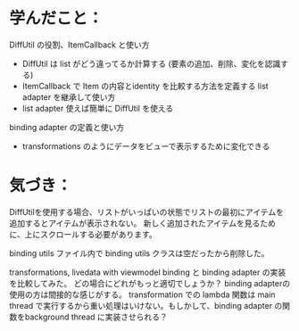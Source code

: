 # 学んだこと：
DiffUtil の役割、ItemCallback と使い方
  * DiffUtil は list がどう違ってるか計算する (要素の追加、削除、変化を認識する)
  * ItemCallback で Item の内容とidentity を比較する方法を定義する
list adapter を継承して使い方
  * list adapter 使えば簡単に DiffUtil を使える

binding adapter の定義と使い方
  * transformations のようにデータをビューで表示するために変化できる

# 気づき：
DiffUtilを使用する場合、リストがいっぱいの状態でリストの最初にアイテムを追加するとアイテムが表示されない。 新しく追加されたアイテムを見るために、上にスクロールする必要があります。

binding utils ファイル内で binding utils クラスは空だったから削除した。

transformations, livedata with viewmodel binding と binding adapter の実装を比較してみた。
どの場合にどれがもっと適切でしょうか？
binding adapterの使用の方は間接的な感じがする。
transformation での lambda 関数は main thread で実行するから重い処理はいけない。もしかして、binding adapter の関数をbackground thread に実装させられる？
